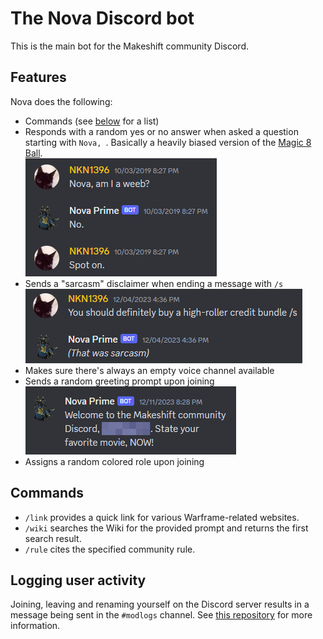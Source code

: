 # The Nova Discord bot

This is the main bot for the Makeshift community Discord.

## Features

Nova does the following:

- Commands (see [below](#commands) for a list)
- Responds with a random yes or no answer when asked a question starting with <!-- markdownlint-disable-line MD038 -->`Nova, `.
  Basically a heavily biased version of the [Magic 8 Ball](https://en.wikipedia.org/wiki/Magic_8_Ball).  
  ![A screenshot of a Discord conversation. NKN1396 asks "Nova, am I a weeb?". Nova responds with "No.". NKN1396 then states "Spot on.".](docs/Magic%208%20Ball.png)
- Sends a "sarcasm" disclaimer when ending a message with `/s`  
  ![A screenshot of a Discord conversation. NKN1396 writes "You should definitely buy a high-roller credit bundle", ending the same message with a slash followed by the letter S. Nova responds with "That was sarcasm".](docs/Sarcasm%20disclaimer.png)
- Makes sure there's always an empty voice channel available
- Sends a random greeting prompt upon joining  
  ![A screenshot of a Discord conversation. Nova writes "Welcome to the Makeshift community Discord, member. State your favorite movie, NOW!" The member gets mentioned, but their name is censored out."](docs/Greeting.png)
- Assigns a random colored role upon joining

## Commands

- `/link` provides a quick link for various Warframe-related websites.
- `/wiki` searches the Wiki for the provided prompt and returns the first search result.
- `/rule` cites the specified community rule.

## Logging user activity

Joining, leaving and renaming yourself on the Discord server results in a message being sent in the `#modlogs` channel.
See [this repository](https://github.com/Makeshift-Community/nova-logs) for more information.
